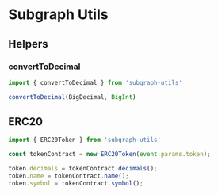# Subgraph Utils

## Helpers

### convertToDecimal
```ts
import { convertToDecimal } from 'subgraph-utils'

convertToDecimal(BigDecimal, BigInt)
```

## ERC20

```ts
import { ERC20Token } from 'subgraph-utils'

const tokenContract = new ERC20Token(event.params.token);

token.decimals = tokenContract.decimals();
token.name = tokenContract.name();
token.symbol = tokenContract.symbol();
```